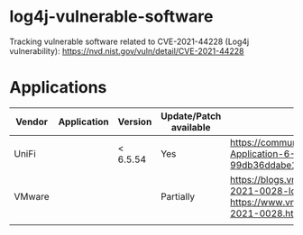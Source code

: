 # log4j-vulnerable-software
Tracking vulnerable software related to CVE-2021-44228 (Log4j vulnerability): https://nvd.nist.gov/vuln/detail/CVE-2021-44228

# Applications
| Vendor | Application | Version  | Update/Patch available | Link                                                                                                                                                    |
|--------|-------------|----------|------------------------|---------------------------------------------------------------------------------------------------------------------------------------------------------|
| UniFi  |             | < 6.5.54 | Yes                    | https://community.ui.com/releases/UniFi-Network-Application-6-5-54/d717f241-48bb-4979-8b10-99db36ddabe1                                                 |
| VMware |             |          | Partially              | https://blogs.vmware.com/vsphere/2021/12/vmsa-2021-0028-log4j-what-you-need-to-know.html https://www.vmware.com/security/advisories/VMSA-2021-0028.html |
|        |             |          |                        |                                                                                                                                                         |
